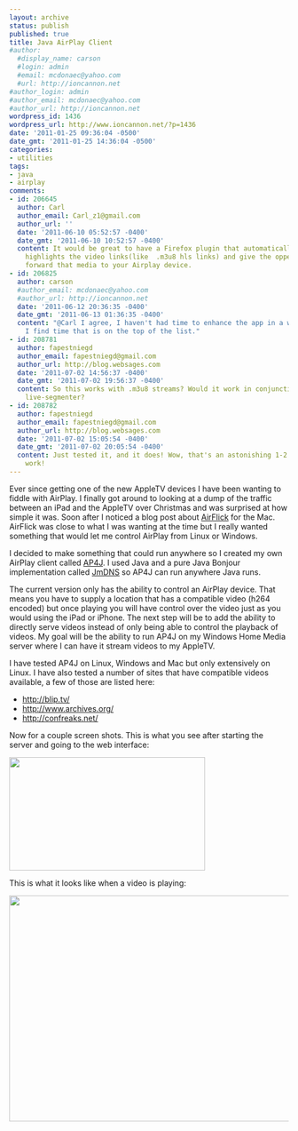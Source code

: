 ```yaml
---
layout: archive
status: publish
published: true
title: Java AirPlay Client
#author:
  #display_name: carson
  #login: admin
  #email: mcdonaec@yahoo.com
  #url: http://ioncannon.net
#author_login: admin
#author_email: mcdonaec@yahoo.com
#author_url: http://ioncannon.net
wordpress_id: 1436
wordpress_url: http://www.ioncannon.net/?p=1436
date: '2011-01-25 09:36:04 -0500'
date_gmt: '2011-01-25 14:36:04 -0500'
categories:
- utilities
tags:
- java
- airplay
comments:
- id: 206645
  author: Carl
  author_email: Carl_z1@gmail.com
  author_url: ''
  date: '2011-06-10 05:52:57 -0400'
  date_gmt: '2011-06-10 10:52:57 -0400'
  content: It would be great to have a Firefox plugin that automatically detects and
    highlights the video links(like  .m3u8 hls links) and give the oppertunity to
    forward that media to your Airplay device.
- id: 206825
  author: carson
  #author_email: mcdonaec@yahoo.com
  #author_url: http://ioncannon.net
  date: '2011-06-12 20:36:35 -0400'
  date_gmt: '2011-06-13 01:36:35 -0400'
  content: "@Carl I agree, I haven't had time to enhance the app in a while but if
    I find time that is on the top of the list."
- id: 208781
  author: fapestniegd
  author_email: fapestniegd@gmail.com
  author_url: http://blog.websages.com
  date: '2011-07-02 14:56:37 -0400'
  date_gmt: '2011-07-02 19:56:37 -0400'
  content: So this works with .m3u8 streams? Would it work in conjunction with your
    live-segmenter?
- id: 208782
  author: fapestniegd
  author_email: fapestniegd@gmail.com
  author_url: http://blog.websages.com
  date: '2011-07-02 15:05:54 -0400'
  date_gmt: '2011-07-02 20:05:54 -0400'
  content: Just tested it, and it does! Wow, that's an astonishing 1-2 punch. Excellent
    work!
---
```


Ever since getting one of the new AppleTV devices I have been wanting to fiddle with AirPlay. I finally got around to looking at a dump of the traffic between an iPad and the AppleTV over Christmas and was surprised at how simple it was. Soon after I noticed a blog post about <a href="http://ericasadun.com/ftp/AirPlay/">AirFlick</a> for the Mac. AirFlick was close to what I was wanting at the time but I really wanted something that would let me control AirPlay from Linux or Windows.


I decided to make something that could run anywhere so I created my own AirPlay client called <a href="http://www.ioncannon.net/projects/ap4j-player-java-airplay-player/">AP4J</a>. I used Java and a pure Java Bonjour implementation called <a href="http://jmdns.sourceforge.net/">JmDNS</a> so AP4J can run anywhere Java runs.


The current version only has the ability to control an AirPlay device. That means you have to supply a location that has a compatible video (h264 encoded) but once playing you will have control over the video just as you would using the iPad or iPhone. The next step will be to add the ability to directly serve videos instead of only being able to control the playback of videos. My goal will be the ability to run AP4J on my Windows Home Media server where I can have it stream videos to my AppleTV.

I have tested AP4J on Linux, Windows and Mac but only extensively on Linux. I have also tested a number of sites that have compatible videos available, a few of those are listed here:


<ul>
<li><a href="http://blip.tv/">http://blip.tv/</a></li>
<li><a href="http://blip.tv/">http://www.archives.org/</a></li>
<li><a href="http://blip.tv/">http://confreaks.net/</a></li>
</ul>

Now for a couple screen shots. This is what you see after starting the server and going to the web interface:


<a href="/assets/2011_01_ap4jmain.png"><img src="/assets/2011_01_ap4jmain.png" alt="" title="Java AirPlay Application Main Menu" width="353" height="204" class="alignnone size-full wp-image-1431" /></a>


This is what it looks like when a video is playing:


<a href="/assets/2011_01_ap4jpopup.png"><img src="/assets/2011_01_ap4jpopup.png" alt="" title="Java AirPlay Application Play Popup" width="698" height="407" class="alignnone size-full wp-image-1432" /></a> <br/>

